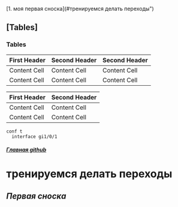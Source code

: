[1. моя первая сноска](#тренируемся делать переходы")
## [Tables]

### Tables
                    
First Header  | Second Header  | Second Header  |
------------- | -------------  | -------------  |
Content Cell  | Content Cell   | Content Cell   |
Content Cell  | Content Cell   | Content Cell   |

| First Header  | Second Header |
| ------------- | ------------- |
| Content Cell  | Content Cell  |
| Content Cell  | Content Cell  |

```
conf t
  interface gi1/0/1
```
##### [Главная github](https://github.com/")





# тренируемся делать переходы



















## *Первая сноска*
